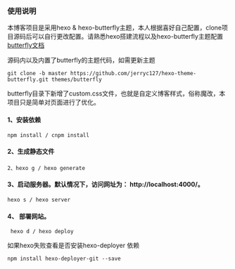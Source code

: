 ### 使用说明

本博客项目是采用hexo & hexo-butterfly主题，本人根据喜好自己配置，clone项目源码后可以自行更改配置。请熟悉hexo搭建流程以及hexo-butterfly主题配置[butterfly文档](https://butterfly.js.org/posts/21cfbf15/)

源码内以及内置了butterfly的主题代码，如需更新主题
```
git clone -b master https://github.com/jerryc127/hexo-theme-butterfly.git themes/butterfly
```

butterfly目录下新增了custom.css文件，也就是自定义博客样式，俗称魔改，本项目只是简单对页面进行了优化。


#### 1、安装依赖
``` 
npm install / cnpm install  
```

#### 2、生成静态文件
```
2、hexo g / hexo generate
```

#### 3、启动服务器。默认情况下，访问网址为： http://localhost:4000/。
```
hexo s / hexo server
```

#### 4、 部署网站。
```
 hexo d / hexo deploy
```
如果hexo失败查看是否安装hexo-deployer 依赖 
```
npm install hexo-deployer-git --save
```



